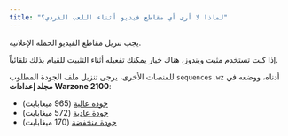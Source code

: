 ```yaml
---
title: "لماذا لا أرى أي مقاطع فيديو أثناء اللعب الفردي؟"
---
```


يجب تنزيل مقاطع الفيديو الحملة الإعلانية.

إذا كنت تستخدم مثبت ويندوز، هناك خيار يمكنك تفعيله أثناء التثبيت للقيام بذلك تلقائياً.

للمنصات الأخرى، يرجى تنزيل ملف الجودة المطلوب `sequences.wz` أدناه، ووضعه في **مجلد إعدادات Warzone 2100**:

- [جودة عالية](https://sourceforge.net/projects/warzone2100/files/warzone2100/Videos/high-quality-en/sequences.wz/download) (965 ميغابايت)
- [جودة عادية](https://sourceforge.net/projects/warzone2100/files/warzone2100/Videos/standard-quality-en/sequences.wz/download) (572 ميغابايت)
- [جودة منخفضة](https://sourceforge.net/projects/warzone2100/files/warzone2100/Videos/low-quality-en/sequences.wz/download) (170 ميغابايت)
